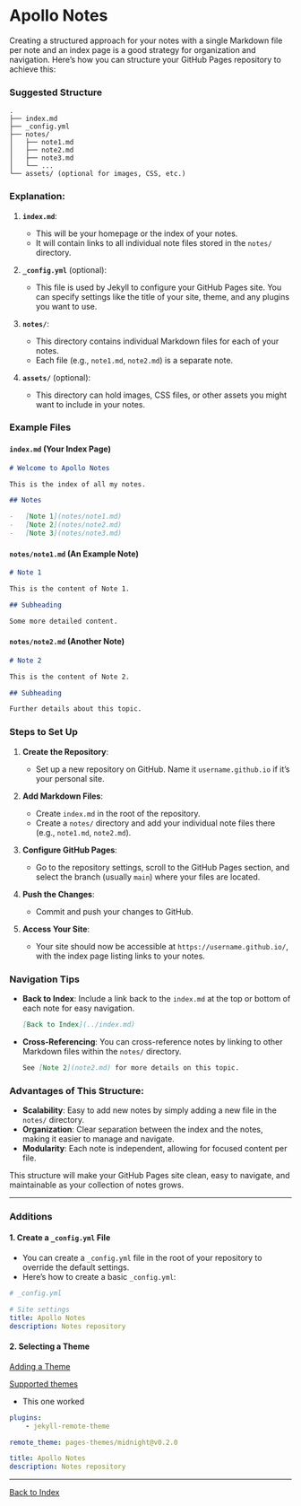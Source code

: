 # Apollo Notes

Creating a structured approach for your notes with a single Markdown file per note and an index page is a good strategy for organization and navigation. Here’s how you can structure your GitHub Pages repository to achieve this:

### Suggested Structure

```
.
├── index.md
├── _config.yml
├── notes/
│   ├── note1.md
│   ├── note2.md
│   ├── note3.md
│   └── ...
└── assets/ (optional for images, CSS, etc.)
```

### Explanation:

1. **`index.md`**:

    - This will be your homepage or the index of your notes.
    - It will contain links to all individual note files stored in the `notes/` directory.

2. **`_config.yml`** (optional):

    - This file is used by Jekyll to configure your GitHub Pages site. You can specify settings like the title of your site, theme, and any plugins you want to use.

3. **`notes/`**:

    - This directory contains individual Markdown files for each of your notes.
    - Each file (e.g., `note1.md`, `note2.md`) is a separate note.

4. **`assets/`** (optional):
    - This directory can hold images, CSS files, or other assets you might want to include in your notes.

### Example Files

#### `index.md` (Your Index Page)

```markdown
# Welcome to Apollo Notes

This is the index of all my notes.

## Notes

-   [Note 1](notes/note1.md)
-   [Note 2](notes/note2.md)
-   [Note 3](notes/note3.md)
```

#### `notes/note1.md` (An Example Note)

```markdown
# Note 1

This is the content of Note 1.

## Subheading

Some more detailed content.
```

#### `notes/note2.md` (Another Note)

```markdown
# Note 2

This is the content of Note 2.

## Subheading

Further details about this topic.
```

### Steps to Set Up

1. **Create the Repository**:

    - Set up a new repository on GitHub. Name it `username.github.io` if it’s your personal site.

2. **Add Markdown Files**:

    - Create `index.md` in the root of the repository.
    - Create a `notes/` directory and add your individual note files there (e.g., `note1.md`, `note2.md`).

3. **Configure GitHub Pages**:

    - Go to the repository settings, scroll to the GitHub Pages section, and select the branch (usually `main`) where your files are located.

4. **Push the Changes**:

    - Commit and push your changes to GitHub.

5. **Access Your Site**:
    - Your site should now be accessible at `https://username.github.io/`, with the index page listing links to your notes.

### Navigation Tips

-   **Back to Index**: Include a link back to the `index.md` at the top or bottom of each note for easy navigation.

    ```markdown
    [Back to Index](../index.md)
    ```

-   **Cross-Referencing**: You can cross-reference notes by linking to other Markdown files within the `notes/` directory.

    ```markdown
    See [Note 2](note2.md) for more details on this topic.
    ```

### Advantages of This Structure:

-   **Scalability**: Easy to add new notes by simply adding a new file in the `notes/` directory.
-   **Organization**: Clear separation between the index and the notes, making it easier to manage and navigate.
-   **Modularity**: Each note is independent, allowing for focused content per file.

This structure will make your GitHub Pages site clean, easy to navigate, and maintainable as your collection of notes grows.

---

### Additions

#### 1. **Create a `_config.yml` File**

-   You can create a `_config.yml` file in the root of your repository to override the default settings.
-   Here’s how to create a basic `_config.yml`:

```yaml
# _config.yml

# Site settings
title: Apollo Notes
description: Notes repository
```

#### 2. **Selecting a Theme**

[Adding a Theme](https://docs.github.com/en/pages/setting-up-a-github-pages-site-with-jekyll/adding-a-theme-to-your-github-pages-site-using-jekyll#adding-a-theme)

[Supported themes](https://pages.github.com/themes/)

-   This one worked

```yaml
plugins:
    - jekyll-remote-theme

remote_theme: pages-themes/midnight@v0.2.0

title: Apollo Notes
description: Notes repository
```

---

[Back to Index](../index.md)

